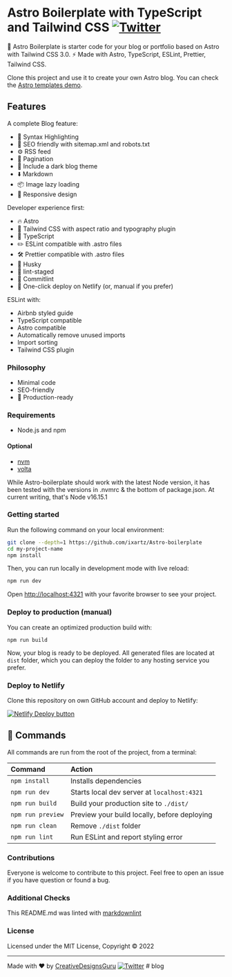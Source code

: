# Astro Boilerplate with TypeScript and Tailwind CSS [![Twitter](https://img.shields.io/twitter/url/https/twitter.com/cloudposse.svg?style=social&label=Follow%20%40Ixartz)](https://twitter.com/ixartz)

🚀 Astro Boilerplate is starter code for your blog or portfolio based on Astro
with Tailwind CSS 3.0. ⚡️ Made with Astro, TypeScript, ESLint, Prettier,
Tailwind CSS.

Clone this project and use it to create your own Astro blog. You can check the
[Astro templates demo](https://creativedesignsguru.com/demo/astro-boilerplate/).

## Features

A complete Blog feature:

- 🎈 Syntax Highlighting
- 🤖 SEO friendly with sitemap.xml and robots.txt
- ⚙️ RSS feed
- 📖 Pagination
- 🌈 Include a dark blog theme
- ⬇️ Markdown
- 📦 Image lazy loading
- 💎 Responsive design

Developer experience first:

- 🔥 Astro
- 🎨 Tailwind CSS with aspect ratio and typography plugin
- 🎉 TypeScript
- ✏️ ESLint compatible with .astro files
- 🛠 Prettier compatible with .astro files
- 🦊 Husky
- 🚫 lint-staged
- 🚨 Commitlint
- 🔧 One-click deploy on Netlify (or, manual if you prefer)

ESLint with:

- Airbnb styled guide
- TypeScript compatible
- Astro compatible
- Automatically remove unused imports
- Import sorting
- Tailwind CSS plugin

### Philosophy

- Minimal code
- SEO-friendly
- 🚀 Production-ready

### Requirements

- Node.js and npm

#### Optional

- [nvm](https://github.com/nvm-sh/nvm)
- [volta](https://volta.sh/)

While Astro-boilerplate should work with the latest Node version, it has been
tested with the versions in .nvmrc & the bottom of package.json. At current
writing, that's Node v16.15.1

### Getting started

Run the following command on your local environment:

``` bash
git clone --depth=1 https://github.com/ixartz/Astro-boilerplate
cd my-project-name
npm install
```

Then, you can run locally in development mode with live reload:

``` bash
npm run dev
```

Open [http://localhost:4321](http://localhost:4321) with your favorite browser
to see your project.

### Deploy to production (manual)

You can create an optimized production build with:

```shell
npm run build
```

Now, your blog is ready to be deployed. All generated files are located at
`dist` folder, which you can deploy the folder to any hosting service you
prefer.

### Deploy to Netlify

Clone this repository on own GitHub account and deploy to Netlify:

[![Netlify Deploy button](https://www.netlify.com/img/deploy/button.svg)](https://app.netlify.com/start/deploy?repository=https://github.com/ixartz/Astro-boilerplate)

## 🧞 Commands

All commands are run from the root of the project, from a terminal:

| Command           | Action                                       |
|:----------------  |:-------------------------------------------- |
| `npm install`     | Installs dependencies                        |
| `npm run dev`     | Starts local dev server at `localhost:4321`  |
| `npm run build`   | Build your production site to `./dist/`      |
| `npm run preview` | Preview your build locally, before deploying |
| `npm run clean`   | Remove `./dist` folder                       |
| `npm run lint`    | Run ESLint and report styling error          |

### Contributions

Everyone is welcome to contribute to this project.
Feel free to open an issue if you have question or found a bug.

### Additional Checks

This README.md was linted with
[markdownlint](https://github.com/igorshubovych/markdownlint-cli)

### License

Licensed under the MIT License, Copyright © 2022

---

Made with ♥ by [CreativeDesignsGuru](https://creativedesignsguru.com)
[![Twitter](https://img.shields.io/twitter/url/https/twitter.com/cloudposse.svg?style=social&label=Follow%20%40Ixartz)](https://twitter.com/ixartz)
#   b l o g 
 
 
